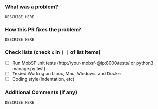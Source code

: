 <!-- Thank you for your contribution to MobSF! -->

### What was a problem?

```
DESCRIBE HERE
```

### How this PR fixes the problem?

```
DESCRIBE HERE
```

### Check lists (check `x` in `[ ]` of list items)

- [ ] Run MobSF unit tests (http://your-mobsf-@ip:8000/tests/ or python3 manage.py test)
- [ ] Tested Working on Linux, Mac, Windows, and Docker
- [ ] Coding style (indentation, etc)

### Additional Comments (if any)

```
DESCRIBE HERE
```
